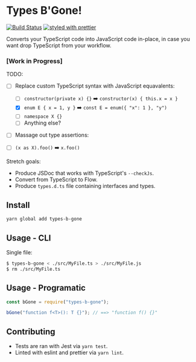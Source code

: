 # Types B'Gone!
[![Build Status](https://travis-ci.org/azz/types-b-gone.svg?branch=master)](https://travis-ci.org/azz/types-b-gone)
[![styled with prettier](https://img.shields.io/badge/styled_with-prettier-ff69b4.svg)](https://github.com/prettier/prettier)


Converts your TypeScript code into JavaScript code in-place, in case you want drop TypeScript from your workflow.

### [Work in Progress]

TODO:
- [ ] Replace custom TypeScript syntax with JavaScript equavalents:

  - [ ] `constructor(private x) {}` :arrow_right: `constructor(x) { this.x = x }`
  - [x] `enum E { x = 1, y }` :arrow_right: `const E = enum({ "x": 1 }, "y")`
  - [ ] `namespace X {}`
  - [ ] Anything else?

- [ ]  Massage out type assertions:

  - [ ] `(x as X).foo()` :arrow_right: `x.foo()`


Stretch goals:

- Produce JSDoc that works with TypeScript's `--checkJs`.
- Convert from TypeScript to Flow.
- Produce `types.d.ts` file containing interfaces and types.

## Install

```bash
yarn global add types-b-gone
```
## Usage - CLI

Single file:

```bash
$ types-b-gone < ./src/MyFile.ts > ./src/MyFile.js
$ rm ./src/MyFile.ts
```

## Usage - Programatic

```js
const bGone = require("types-b-gone");

bGone("function f<T>(): T {}"); // ==> "function f() {}"
```

## Contributing

* Tests are ran with Jest via `yarn test`.
* Linted with eslint and prettier via `yarn lint`.
